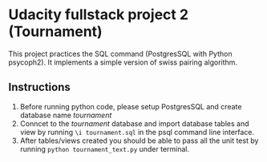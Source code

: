 # Udacity fullstack project 2 (Tournament)
This project practices the SQL command (PostgresSQL with Python psycoph2). It implements a simple version of swiss pairing algorithm.

## Instructions
1. Before running python code, please setup PostgresSQL and create database name *tournament*
2. Conncet to the *tournament* database and import database tables and view by running `\i tournament.sql` in the psql command line interface.
3. After tables/views created you should be able to pass all the unit test by running `python tournament_text.py` under terminal.


